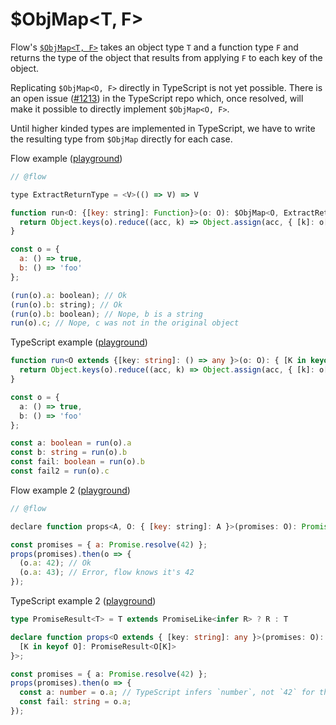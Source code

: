 # $ObjMap&lt;T, F&gt;

Flow's [`$ObjMap<T, F>`](https://flow.org/en/docs/types/utilities/#toc-objmap) takes an object type `T` and a function type `F` and returns the type of the object that results from applying `F` to each key of the object.

Replicating `$ObjMap<O, F>` directly in TypeScript is not yet possible. There is an open issue ([#1213](https://github.com/Microsoft/TypeScript/issues/1213)) in the TypeScript repo which, once resolved, will make it possible to directly implement `$ObjMap<O, F>`.

Until higher kinded types are implemented in TypeScript, we have to write the resulting type from `$ObjMap` directly for each case.

Flow example ([playground](https://flow.org/try/#0PTAEAEDMBsHsHcBQiAuBPADgU1AUQB4oBOAhgMYoBKWKArkQHYAqmOAvKADwBqAfABT8AlKDa9Q3EWInJItBhQCWsBqCLzOAeQBcoAN4BtANZY0ugM7FFDAOYBdXQDF5SlQF8BsXZqG6AJJoARgBWALIkGFoANHiEpBTUdIws2OJ6iKBqNPSqQcFYFAB0Jmjm-LBChURYACa0ZFiC5GQxRlLieQUohSTm5oo2DPzNMXqgxg6gsBPCoG5Co-MA3IhuyGQqllOi+hmgJLqz0sS0WFF7gYftoADkkLCwN6sriPzqQxU9uoEP0FgkDCES1AIFAmiMr3e5Uql1AliI1hsQJBYHBkPk0MKsJ+sD+AORoIAcrBsDFAqBFOZ9nCrLZEFDPmRgUSSWdQGRQPBeqAGLAUBTVCgABY4WAImzWEjQKYhLpAA))

```javascript
// @flow

type ExtractReturnType = <V>(() => V) => V

function run<O: {[key: string]: Function}>(o: O): $ObjMap<O, ExtractReturnType> {
  return Object.keys(o).reduce((acc, k) => Object.assign(acc, { [k]: o[k]() }), {});
}

const o = {
  a: () => true,
  b: () => 'foo'
};

(run(o).a: boolean); // Ok
(run(o).b: string); // Ok
(run(o).b: boolean); // Nope, b is a string
run(o).c; // Nope, c was not in the original object
```

TypeScript example ([playground](https://agentcooper.github.io/typescript-play/#code/GYVwdgxgLglg9mABAJ3AHgPKIKYA8rZgAmAzogN4DaA1tgJ4BciJUyMYA5gLpMAUAlIgC8APkQBDMHUQBfEbzhMM-JuUSUA0onaJadOMEQYeiAErYoIZGAAqdAA7ZMmrmJkUAUIhQWrSDABGAFbY0AB0eiQK-GHI2EQgENi8vOIQEAA0uoKiRsGhUGHiJCQwHGCp6VlqNCZwtQKy-NXuxRJS-ADcHjIeHhAILIhwwp7e4nw5Yqwg2BleiAGTwmIA5MBwcKs93f2DUBJMAZsANtiSo6gVcDHie2BDS8ys7ByX4NFhAfdDwOIwJyOp3OSCEKA+Ny+PwOfwBACZ3tcYhAgA))

```typescript
function run<O extends {[key: string]: () => any }>(o: O): { [K in keyof O]: ReturnType<O[K]> } {
  return Object.keys(o).reduce((acc, k) => Object.assign(acc, { [k]: o[k]() }), {} as any);
}

const o = {
  a: () => true,
  b: () => 'foo'
};

const a: boolean = run(o).a
const b: string = run(o).b
const fail: boolean = run(o).b
const fail2 = run(o).c
```

Flow example 2 ([playground](https://flow.org/try/#0PTAEAEDMBsHsHcBQiAmBTAxtAhgJzaJAK4B2GALgJawmgAOusdAzgDwCCANKAPIBcoAN6gA2gGs0ATwHNyuSiQDmAXQHtQAXwB8ACgawAtpWZpmAngEoBABUZGTrACQ8ARgCsAstjqse3cpJ0aLCQoI7Y8NiU5FpaANzIGDSy9HbGpqAAvEKg2DZpJgB0+Myw0ABuaDoALABMFpoJ+ix6BaYWheQAFmgkOrBZWkKIoKD9hXmgdRZxoCC8YiNjsBMC1QDMM3NgAKK4jLjcMAigYiQIzKDRAOSXdYgaM0A))

```javascript
// @flow

declare function props<A, O: { [key: string]: A }>(promises: O): Promise<$ObjMap<O, typeof $await>>;

const promises = { a: Promise.resolve(42) };
props(promises).then(o => {
  (o.a: 42); // Ok
  (o.a: 43); // Error, flow knows it's 42
});
```

TypeScript example 2 ([playground](https://agentcooper.github.io/typescript-play/#code/C4TwDgpgBACgTgewLYEsDOEBKE0FcA2wAPACoB8UAvFCVBAB7AQB2AJmrIqhgDIoDWEIimYAzCHCiYKAfilQAXDQBQy1hADG+AIZxoo3Mw3AUCZlDCIwaIgHk6jFuygBvKAG1BIJWmBwRAOYAukrazCBQAL5kABSWyOg4SrYAlErwCRhELspQHgDSUCJQXgiiULYhnJlYOATEtu75QWTK0QDcqhpmvhZciRzUbtrp-RgAdHpoCPgAbhAxACwATClRnfHWcWM4KePAABYsMQhUFDl53cy9I1DMuEgARhJUUAjj2u1QAPTfNOAQADKGn8YGARTEEg4AAN7k8JNCADR3BDg6EraFQUQISSHaCgSDjXJQK69UTaFD4Hx+QKvd6fNopdpAA))

```typescript
type PromiseResult<T> = T extends PromiseLike<infer R> ? R : T

declare function props<O extends { [key: string]: any }>(promises: O): Promise<{
  [K in keyof O]: PromiseResult<O[K]>
}>;

const promises = { a: Promise.resolve(42) };
props(promises).then(o => {
  const a: number = o.a; // TypeScript infers `number`, not `42` for the type.
  const fail: string = o.a;
});
```
